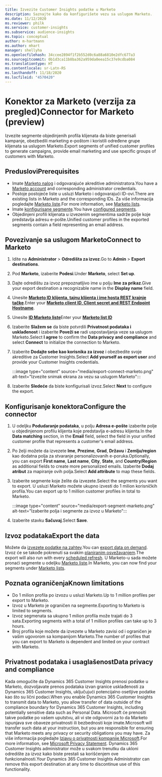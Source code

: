 ```yaml
---
title: Izvezite Customer Insights podatke u Marketo
description: Saznajte kako da konfigurišete vezu sa uslugom Marketo.
ms.date: 11/12/2020
ms.reviewer: philk
ms.service: customer-insights
ms.subservice: audience-insights
ms.topic: conceptual
author: m-hartmann
ms.author: mhart
manager: shellyha
ms.openlocfilehash: 34ccee2894f1f2b552d0c6a88a6810e2dfc677a3
ms.sourcegitcommit: 0b1d3ca11b8ba362a959da0eea15c37e9cdba084
ms.translationtype: HT
ms.contentlocale: sr-Latn-RS
ms.lasthandoff: 11/18/2020
ms.locfileid: "4570420"
---
```

# <a name="connector-for-marketo-preview"></a><span data-ttu-id="38839-103">Konektor za Marketo (verzija za pregled)</span><span class="sxs-lookup"><span data-stu-id="38839-103">Connector for Marketo (preview)</span></span>

<span data-ttu-id="38839-104">Izvezite segmente objedinjenih profila klijenata da biste generisali kampanje, obezbedili marketing e-poštom i koristili određene grupe klijenata sa uslugom Marketo.</span><span class="sxs-lookup"><span data-stu-id="38839-104">Export segments of unified customer profiles to generate campaigns, provide email marketing and use specific groups of customers with Marketo.</span></span>

## <a name="prerequisites"></a><span data-ttu-id="38839-105">Preduslovi</span><span class="sxs-lookup"><span data-stu-id="38839-105">Prerequisites</span></span>

-   <span data-ttu-id="38839-106">Imate [Marketo nalog](https://login.marketo.com/) i odgovarajuće akreditive administratora.</span><span class="sxs-lookup"><span data-stu-id="38839-106">You have a [Marketo account](https://login.marketo.com/) and corresponding administrator credentials.</span></span>
-   <span data-ttu-id="38839-107">Postoje postojeće liste u usluzi Marketo i odgovarajući ID-ovi.</span><span class="sxs-lookup"><span data-stu-id="38839-107">There are existing lists in Marketo and the corresponding IDs.</span></span> <span data-ttu-id="38839-108">Za više informacija pogledajte [Marketo liste](https://docs.marketo.com/display/public/DOCS/Understanding+Static+Lists).</span><span class="sxs-lookup"><span data-stu-id="38839-108">For more information, see [Marketo lists](https://docs.marketo.com/display/public/DOCS/Understanding+Static+Lists).</span></span>
-   <span data-ttu-id="38839-109">Imate [konfigurisane segmente](segments.md).</span><span class="sxs-lookup"><span data-stu-id="38839-109">You have [configured segments](segments.md).</span></span>
-   <span data-ttu-id="38839-110">Objedinjeni profili klijenata u izvezenim segmentima sadrže polje koje predstavlja adresu e-pošte.</span><span class="sxs-lookup"><span data-stu-id="38839-110">Unified customer profiles in the exported segments contain a field representing an email address.</span></span>

## <a name="connect-to-marketo"></a><span data-ttu-id="38839-111">Povezivanje sa uslugom Marketo</span><span class="sxs-lookup"><span data-stu-id="38839-111">Connect to Marketo</span></span>

1. <span data-ttu-id="38839-112">Idite na **Administrator** > **Odredišta za izvoz**.</span><span class="sxs-lookup"><span data-stu-id="38839-112">Go to **Admin** > **Export destinations**.</span></span>

1. <span data-ttu-id="38839-113">Pod **Marketo**, izaberite **Podesi**.</span><span class="sxs-lookup"><span data-stu-id="38839-113">Under **Marketo**, select **Set up**.</span></span>

1. <span data-ttu-id="38839-114">Dajte odredištu za izvoz prepoznatljivo ime u polju **Ime za prikaz**.</span><span class="sxs-lookup"><span data-stu-id="38839-114">Give your export destination a recognizable name in the **Display name** field.</span></span>

1. <span data-ttu-id="38839-115">Unesite **[ Marketo ID klijenta, tajnu klijenta i ime hosta REST krajnje tačke](https://developers.marketo.com/rest-api/authentication/)**.</span><span class="sxs-lookup"><span data-stu-id="38839-115">Enter your **[Marketo client ID, Client secret and REST Endpoint Hostname](https://developers.marketo.com/rest-api/authentication/)**.</span></span>

1. <span data-ttu-id="38839-116">Unesite **[ID Marketo liste](https://docs.marketo.com/display/public/DOCS/Understanding+Static+Lists)**</span><span class="sxs-lookup"><span data-stu-id="38839-116">Enter your **[Marketo list ID](https://docs.marketo.com/display/public/DOCS/Understanding+Static+Lists)**</span></span> 

1. <span data-ttu-id="38839-117">Izaberite **Slažem se** da biste potvrdili **Privatnost podataka i usklađenost** i izaberite **Poveži se** radi uspostavljanja veze sa uslugom Marketo.</span><span class="sxs-lookup"><span data-stu-id="38839-117">Select **I agree** to confirm the **Data privacy and compliance** and select **Connect** to initialize the connection to Marketo.</span></span>

1. <span data-ttu-id="38839-118">Izaberite **Dodajte sebe kao korisnika za izvoz** i obezbedite svoje akreditive za Customer Insights.</span><span class="sxs-lookup"><span data-stu-id="38839-118">Select **Add yourself as export user** and provide your Customer Insights credentials.</span></span>

   :::image type="content" source="media/export-connect-marketo.png" alt-text="Izvezite snimak ekrana za vezu sa uslugom Marketo":::

1. <span data-ttu-id="38839-120">Izaberite **Sledeće** da biste konfigurisali izvoz.</span><span class="sxs-lookup"><span data-stu-id="38839-120">Select **Next** to configure the export.</span></span>

## <a name="configure-the-connector"></a><span data-ttu-id="38839-121">Konfigurisanje konektora</span><span class="sxs-lookup"><span data-stu-id="38839-121">Configure the connector</span></span>

1. <span data-ttu-id="38839-122">U odeljku **Podudaranje podataka**, u polju **Adresa e-pošte** izaberite polje u objedinjenom profilu klijenta koje predstavlja e-adresu klijenta.</span><span class="sxs-lookup"><span data-stu-id="38839-122">In the **Data matching** section, in the **Email** field, select the field in your unified customer profile that represents a customer's email address.</span></span> 

1. <span data-ttu-id="38839-123">Po želji možete da izvezete **Ime**, **Prezime**, **Grad**, **Državu** i **Zemlju/region** kao dodatna polja za stvaranje personalizovanih e-poruka.</span><span class="sxs-lookup"><span data-stu-id="38839-123">Optionally, you can export **First name**, **Last name**, **City**, **State**, and **Country/Region**  as additional fields to create more personalized emails.</span></span> <span data-ttu-id="38839-124">Izaberite **Dodaj atribut** za mapiranje ovih polja.</span><span class="sxs-lookup"><span data-stu-id="38839-124">Select **Add attribute** to map these fields.</span></span>

1. <span data-ttu-id="38839-125">Izaberite segmente koje želite da izvezete.</span><span class="sxs-lookup"><span data-stu-id="38839-125">Select the segments you want to export.</span></span> <span data-ttu-id="38839-126">U usluzi Marketo možete ukupno izvesti do 1 milion korisničkih profila.</span><span class="sxs-lookup"><span data-stu-id="38839-126">You can export up to 1 million customer profiles in total to Marketo.</span></span>

   :::image type="content" source="media/export-segment-marketo.png" alt-text="Izaberite polja i segmente za izvoz u Marketo":::

1. <span data-ttu-id="38839-128">Izaberite stavku **Sačuvaj**.</span><span class="sxs-lookup"><span data-stu-id="38839-128">Select **Save**.</span></span>

## <a name="export-the-data"></a><span data-ttu-id="38839-129">Izvoz podataka</span><span class="sxs-lookup"><span data-stu-id="38839-129">Export the data</span></span>

<span data-ttu-id="38839-130">Možete da [izvezete podatke na zahtev](export-destinations.md).</span><span class="sxs-lookup"><span data-stu-id="38839-130">You can [export data on demand](export-destinations.md).</span></span> <span data-ttu-id="38839-131">Izvoz će se takođe pokrenuti sa svakim [planiranim osvežavanjem](system.md#schedule-tab).</span><span class="sxs-lookup"><span data-stu-id="38839-131">The export will also run with every [scheduled refresh](system.md#schedule-tab).</span></span> <span data-ttu-id="38839-132">U Marketo-u sada možete pronaći segmente u odeljku [Marketo liste](ttps://docs.marketo.com/display/public/DOCS/Understanding+Static+Lists).</span><span class="sxs-lookup"><span data-stu-id="38839-132">In Marketo, you can now find your segments under [Marketo lists](ttps://docs.marketo.com/display/public/DOCS/Understanding+Static+Lists).</span></span>

## <a name="known-limitations"></a><span data-ttu-id="38839-133">Poznata ograničenja</span><span class="sxs-lookup"><span data-stu-id="38839-133">Known limitations</span></span>

- <span data-ttu-id="38839-134">Do 1 milion profila po izvozu u usluzi Marketo.</span><span class="sxs-lookup"><span data-stu-id="38839-134">Up to 1 million profiles per export to Marketo.</span></span>
- <span data-ttu-id="38839-135">Izvoz u Marketo je ograničen na segmente.</span><span class="sxs-lookup"><span data-stu-id="38839-135">Exporting to Marketo is limited to segments.</span></span>
- <span data-ttu-id="38839-136">Izvoz segmenata sa ukupno 1 milion profila može trajati do 3 sata.</span><span class="sxs-lookup"><span data-stu-id="38839-136">Exporting segments with a total of 1 million profiles can take up to 3 hours.</span></span> 
- <span data-ttu-id="38839-137">Broj profila koje možete da izvezete u Marketo zavisi od i ograničen je vašim ugovorom sa kompanijom Marketo.</span><span class="sxs-lookup"><span data-stu-id="38839-137">The number of profiles that you can export to Marketo is dependent and limited on your contract with Marketo.</span></span>

## <a name="data-privacy-and-compliance"></a><span data-ttu-id="38839-138">Privatnost podataka i usaglašenost</span><span class="sxs-lookup"><span data-stu-id="38839-138">Data privacy and compliance</span></span>

<span data-ttu-id="38839-139">Kada omogućite da Dynamics 365 Customer Insights prenosi podatke u Marketo, dozvoljavate prenos podataka izvan granice usklađenosti za Dynamics 365 Customer Insights, uključujući potencijalno osetljive podatke kao što su lični podaci.</span><span class="sxs-lookup"><span data-stu-id="38839-139">When you enable Dynamics 365 Customer Insights to transmit data to Marketo, you allow transfer of data outside of the compliance boundary for Dynamics 365 Customer Insights, including potentially sensitive data such as Personal Data.</span></span> <span data-ttu-id="38839-140">Microsoft će prenositi takve podatke po vašem uputstvu, ali vi ste odgovorni za to da Marketo ispunjava sve obaveze privatnosti ili bezbednosti koje imate.</span><span class="sxs-lookup"><span data-stu-id="38839-140">Microsoft will transfer such data at your instruction, but you are responsible for ensuring that Marketo meets any privacy or security obligations you may have.</span></span> <span data-ttu-id="38839-141">Za više informacija pogledajte [Izjavu o privatnosti kompanije Microsoft](https://go.microsoft.com/fwlink/?linkid=396732).</span><span class="sxs-lookup"><span data-stu-id="38839-141">For more information, see [Microsoft Privacy Statement](https://go.microsoft.com/fwlink/?linkid=396732).</span></span>
<span data-ttu-id="38839-142">Dynamics 365 Customer Insights administrator može u svakom trenutku da ukloni odredište za izvoz kako biste prestali sa korišćenjem ove funkcionalnosti.</span><span class="sxs-lookup"><span data-stu-id="38839-142">Your Dynamics 365 Customer Insights Administrator can remove this export destination at any time to discontinue use of this functionality.</span></span>
